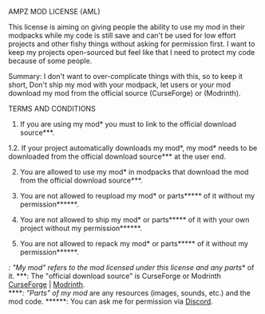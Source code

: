 AMPZ MOD LICENSE (AML)
 
This license is aiming on giving people the ability to use my mod in their modpacks 
while my code is still save and can't be used for low effort projects and other fishy things without asking for permission first.
I want to keep my projects open-sourced but feel like that I need to protect my code because of some people.
 
Summary:
I don't want to over-complicate things with this, so to keep it short,
Don't ship my mod with your modpack, let users or your mod download my mod from the official source (CurseForge) or (Modrinth).
 
 
TERMS AND CONDITIONS
 
1. If you are using my mod* you must to link to the official download source***.

1.2. If your project automatically downloads my mod*, my mod* needs to be downloaded from the official download source*** at the user end.

2. You are allowed to use my mod* in modpacks that download the mod from the official download source***.

3. You are not allowed to reupload my mod* or parts***** of it without my permission******.

4. You are not allowed to ship my mod* or parts***** of it with your own project without my permission******.

5. You are not allowed to repack my mod* or parts***** of it without my permission******.
 
*: "My mod" refers to the mod licensed under this license and any parts** of it.
***: The "official download source" is CurseForge or Modrinth [CurseForge](https://www.curseforge.com/minecraft/mc-mods/ore-dictionary-converter) | [Modrinth](https://modrinth.com/mod/oredictionaryconverter).<br>
*****: "Parts" of my mod* are any resources (images, sounds, etc.) and the mod code. 
******: You can ask me for permission via [Discord](https://discord.gg/enrpMDd).
